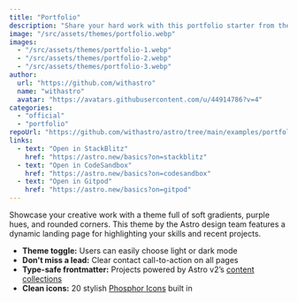 ```yaml
---
title: "Portfolio"
description: "Share your hard work with this portfolio starter from the Astro team."
image: "/src/assets/themes/portfolio.webp"
images:
  - "/src/assets/themes/portfolio-1.webp"
  - "/src/assets/themes/portfolio-2.webp"
  - "/src/assets/themes/portfolio-3.webp"
author:
  url: "https://github.com/withastro"
  name: "withastro"
  avatar: "https://avatars.githubusercontent.com/u/44914786?v=4"
categories:
  - "official"
  - "portfolio"
repoUrl: "https://github.com/withastro/astro/tree/main/examples/portfolio"
links:
  - text: "Open in StackBlitz"
    href: "https://astro.new/basics?on=stackblitz"
  - text: "Open in CodeSandbox"
    href: "https://astro.new/basics?on=codesandbox"
  - text: "Open in Gitpod"
    href: "https://astro.new/basics?on=gitpod"
---
```


<p>
  Showcase your creative work with a theme full of soft gradients, purple hues, and rounded corners.
  This theme by the Astro design team features a dynamic landing page for highlighting your skills
  and recent projects.
</p>
<ul>
  <li><strong>Theme toggle:</strong> Users can easily choose light or dark mode</li>
  <li><strong>Don't miss a lead:</strong> Clear contact call-to-action on all pages</li>
  <li>
    <strong>Type-safe frontmatter:</strong> Projects powered by Astro v2’s
    <a href="https://docs.astro.build/en/guides/content-collections/">content collections</a>
  </li>
  <li>
    <strong>Clean icons:</strong> 20 stylish
    <a href="https://phosphoricons.com/">Phosphor Icons</a> built in
  </li>
</ul>
